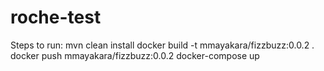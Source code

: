 # roche-test

Steps to run:
mvn clean install
docker build -t mmayakara/fizzbuzz:0.0.2 .
docker push mmayakara/fizzbuzz:0.0.2
docker-compose up

